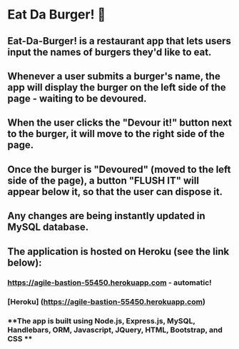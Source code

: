 # Eat Da Burger! :hamburger:

## Eat-Da-Burger! is a restaurant app that lets users input the names of burgers they'd like to eat.

## Whenever a user submits a burger's name, the app will display the burger on the left side of the page - waiting to be devoured.

## When the user clicks the "Devour it!" button next to the burger, it will move to the right side of the page.

## Once the burger is "Devoured" (moved to the left side of the page), a button "FLUSH IT" will appear below it, so that the user can dispose it.

## Any changes are being instantly updated in MySQL database.


## The application is hosted on Heroku (see the link below):

###  https://agile-bastion-55450.herokuapp.com - automatic!
### [Heroku] (https://agile-bastion-55450.herokuapp.com)

### **The app is built using Node.js, Express.js, MySQL, Handlebars, ORM, Javascript, JQuery, HTML, Bootstrap, and CSS ** ###

